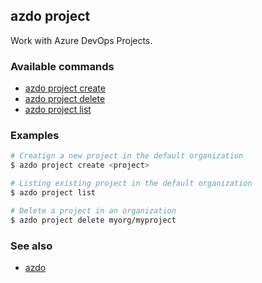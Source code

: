 ## azdo project
Work with Azure DevOps Projects.
### Available commands
* [azdo project create](./azdo_project_create.md)
* [azdo project delete](./azdo_project_delete.md)
* [azdo project list](./azdo_project_list.md)

### Examples

```bash
# Creatign a new project in the default organization
$ azdo project create <project>

# Listing existing project in the default organization
$ azdo project list

# Delete a project in an organization
$ azdo project delete myorg/myproject
```

### See also

* [azdo](./azdo.md)
